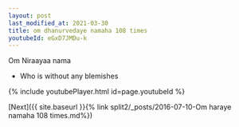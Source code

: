 ```yaml
---
layout: post
last_modified_at: 2021-03-30
title: om dhanurvedaye namaha 108 times
youtubeId: eGxD7JMDu-k
---
```

 
 
Om Niraayaa nama 
 
 -  Who is without any blemishes 
 
  
 
  
 
 
 
 
 
 


{% include youtubePlayer.html id=page.youtubeId %}
 
[Next]({{ site.baseurl }}{% link  split2/_posts/2016-07-10-Om haraye namaha 108 times.md%})
 
